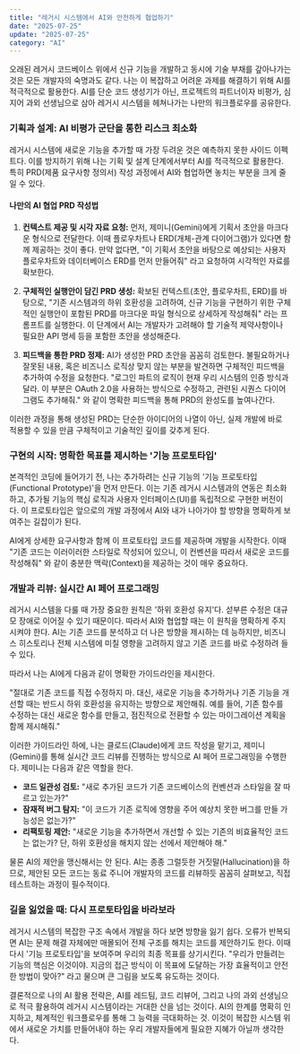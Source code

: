 ```yaml
---
title: "레거시 시스템에서 AI와 안전하게 협업하기"
date: "2025-07-25"
update: "2025-07-25"
category: "AI"
---
```


오래된 레거시 코드베이스 위에서 신규 기능을 개발하고 동시에 기술 부채를 갚아나가는 것은 모든 개발자의 숙명과도 같다. 나는 이 복잡하고 어려운 과제를 해결하기 위해 AI를 적극적으로 활용한다. AI를 단순 코드 생성기가 아닌, 프로젝트의 파트너이자 비평가, 심지어 과외 선생님으로 삼아 레거시 시스템을 헤쳐나가는 나만의 워크플로우를 공유한다.

### 기획과 설계: AI 비평가 군단을 통한 리스크 최소화

레거시 시스템에 새로운 기능을 추가할 때 가장 두려운 것은 예측하지 못한 사이드 이펙트다. 이를 방지하기 위해 나는 기획 및 설계 단계에서부터 AI를 적극적으로 활용한다. 특히 PRD(제품 요구사항 정의서) 작성 과정에서 AI와 협업하면 놓치는 부분을 크게 줄일 수 있다.

#### 나만의 AI 협업 PRD 작성법

1.  **컨텍스트 제공 및 시각 자료 요청:** 먼저, 제미니(Gemini)에게 기획서 초안을 마크다운 형식으로 전달한다. 이때 플로우차트나 ERD(개체-관계 다이어그램)가 있다면 함께 제공하는 것이 좋다. 만약 없다면, "이 기획서 초안을 바탕으로 예상되는 사용자 플로우차트와 데이터베이스 ERD를 먼저 만들어줘" 라고 요청하여 시각적인 자료를 확보한다.

2.  **구체적인 실행안이 담긴 PRD 생성:** 확보된 컨텍스트(초안, 플로우차트, ERD)를 바탕으로, "기존 시스템과의 하위 호환성을 고려하여, 신규 기능을 구현하기 위한 구체적인 실행안이 포함된 PRD를 마크다운 파일 형식으로 상세하게 작성해줘" 라는 프롬프트를 실행한다. 이 단계에서 AI는 개발자가 고려해야 할 기술적 제약사항이나 필요한 API 명세 등을 포함한 초안을 생성해준다.

3.  **피드백을 통한 PRD 정제:** AI가 생성한 PRD 초안을 꼼꼼히 검토한다. 불필요하거나 잘못된 내용, 혹은 비즈니스 로직상 맞지 않는 부분을 발견하면 구체적인 피드백을 추가하여 수정을 요청한다. "로그인 파트의 로직이 현재 우리 시스템의 인증 방식과 달라. 이 부분은 OAuth 2.0을 사용하는 방식으로 수정하고, 관련된 시퀀스 다이어그램도 추가해줘." 와 같이 명확한 피드백을 통해 PRD의 완성도를 높여나간다.

이러한 과정을 통해 생성된 PRD는 단순한 아이디어의 나열이 아닌, 실제 개발에 바로 적용할 수 있을 만큼 구체적이고 기술적인 깊이를 갖추게 된다.

### 구현의 시작: 명확한 목표를 제시하는 '기능 프로토타입'

본격적인 코딩에 들어가기 전, 나는 추가하려는 신규 기능의 '기능 프로토타입(Functional Prototype)'을 먼저 만든다. 이는 기존 레거시 시스템과의 연동은 최소화하고, 추가될 기능의 핵심 로직과 사용자 인터페이스(UI)를 독립적으로 구현한 버전이다. 이 프로토타입은 앞으로의 개발 과정에서 AI와 내가 나아가야 할 방향을 명확하게 보여주는 길잡이가 된다.

AI에게 상세한 요구사항과 함께 이 프로토타입 코드를 제공하며 개발을 시작한다. 이때 "기존 코드는 이러이러한 스타일로 작성되어 있으니, 이 컨벤션을 따라서 새로운 코드를 작성해줘" 와 같이 충분한 맥락(Context)을 제공하는 것이 매우 중요하다.

### 개발과 리뷰: 실시간 AI 페어 프로그래밍

레거시 시스템을 다룰 때 가장 중요한 원칙은 '하위 호환성 유지'다. 섣부른 수정은 대규모 장애로 이어질 수 있기 때문이다. 따라서 AI와 협업할 때는 이 원칙을 명확하게 주지시켜야 한다. AI는 기존 코드를 분석하고 더 나은 방향을 제시하는 데 능하지만, 비즈니스 히스토리나 전체 시스템에 미칠 영향을 고려하지 않고 기존 코드를 바로 수정하려 들 수 있다.

따라서 나는 AI에게 다음과 같이 명확한 가이드라인을 제시한다.

"절대로 기존 코드를 직접 수정하지 마. 대신, 새로운 기능을 추가하거나 기존 기능을 개선할 때는 반드시 하위 호환성을 유지하는 방향으로 제안해줘. 예를 들어, 기존 함수를 수정하는 대신 새로운 함수를 만들고, 점진적으로 전환할 수 있는 마이그레이션 계획을 함께 제시해줘."

이러한 가이드라인 하에, 나는 클로드(Claude)에게 코드 작성을 맡기고, 제미니(Gemini)를 통해 실시간 코드 리뷰를 진행하는 방식으로 AI 페어 프로그래밍을 수행한다. 제미니는 다음과 같은 역할을 한다.

- **코드 일관성 검토:** "새로 추가된 코드가 기존 코드베이스의 컨벤션과 스타일을 잘 따르고 있는가?"
- **잠재적 버그 탐지:** "이 코드가 기존 로직에 영향을 주어 예상치 못한 버그를 만들 가능성은 없는가?"
- **리팩토링 제안:** "새로운 기능을 추가하면서 개선할 수 있는 기존의 비효율적인 코드는 없는가? 단, 하위 호환성을 해치지 않는 선에서 제안해야 해."

물론 AI의 제안을 맹신해서는 안 된다. AI는 종종 그럴듯한 거짓말(Hallucination)을 하므로, 제안된 모든 코드는 동료 주니어 개발자의 코드를 리뷰하듯 꼼꼼히 살펴보고, 직접 테스트하는 과정이 필수적이다.

### 길을 잃었을 때: 다시 프로토타입을 바라보라

레거시 시스템의 복잡한 구조 속에서 개발을 하다 보면 방향을 잃기 쉽다. 오류가 반복되면 AI는 문제 해결 자체에만 매몰되어 전체 구조를 해치는 코드를 제안하기도 한다. 이때 다시 '기능 프로토타입'을 보여주며 우리의 최종 목표를 상기시킨다. "우리가 만들려는 기능의 핵심은 이것이야. 지금의 접근 방식이 이 목표에 도달하는 가장 효율적이고 안전한 방법이 맞아?" 라고 물으며 큰 그림을 보도록 유도하는 것이다.

결론적으로 나의 AI 활용 전략은, AI를 레드팀, 코드 리뷰어, 그리고 나의 과외 선생님으로 적극 활용하여 레거시 시스템이라는 거대한 산을 넘는 것이다. AI의 한계를 명확히 인지하고, 체계적인 워크플로우를 통해 그 능력을 극대화하는 것. 이것이 복잡한 시스템 위에서 새로운 가치를 만들어내야 하는 우리 개발자들에게 필요한 지혜가 아닐까 생각한다.
